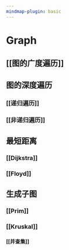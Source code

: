 ```yaml
---
mindmap-plugin: basic
---
```


# Graph

## [[图的广度遍历]]

## 图的深度遍历

### [[递归遍历]]

### [[非递归遍历]]

## 最短距离

### [[Dijkstra]]

### [[Floyd]]

## 生成子图

### [[Prim]]

### [[Kruskal]]

#### [[并查集]]